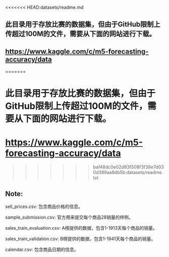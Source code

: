 <<<<<<< HEAD:datasets/readme.md
## 此目录用于存放比赛的数据集，但由于GitHub限制上传超过100M的文件，需要从下面的网站进行下载。

## https://www.kaggle.com/c/m5-forecasting-accuracy/data
=======
# 此目录用于存放比赛的数据集，但由于GitHub限制上传超过100M的文件，需要从下面的网站进行下载。
# https://www.kaggle.com/c/m5-forecasting-accuracy/data
>>>>>>> baf48dc0e02d83f508f3f39e7d030d389aa8db5b:datasets/readme.txt

## Note:

sell_prices.csv: 包含商品价格的信息。

sample_submission.csv: 官方用来提交每个商品28销量的样例。

sales_train_evaluation.csv: A榜提供的数据，包含1-1913天每个商品的销量。

sales_train_validation.csv: B榜提供的数据，包含1-1941天每个商品的销量。

calendar.csv: 包含商品日期的信息。
